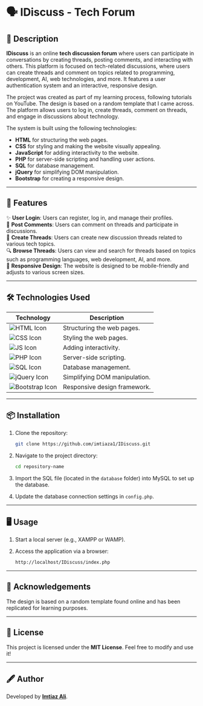 # 🗣️ IDiscuss - Tech Forum

## 📝 Description

**IDiscuss** is an online **tech discussion forum** where users can participate in conversations by creating threads, posting comments, and interacting with others. This platform is focused on tech-related discussions, where users can create threads and comment on topics related to programming, development, AI, web technologies, and more. It features a user authentication system and an interactive, responsive design.

The project was created as part of my learning process, following tutorials on YouTube. The design is based on a random template that I came across. The platform allows users to log in, create threads, comment on threads, and engage in discussions about technology.

The system is built using the following technologies:

- **HTML** for structuring the web pages.
- **CSS** for styling and making the website visually appealing.
- **JavaScript** for adding interactivity to the website.
- **PHP** for server-side scripting and handling user actions.
- **SQL** for database management.
- **jQuery** for simplifying DOM manipulation.
- **Bootstrap** for creating a responsive design.

---

## 🚀 Features

✨ **User Login**: Users can register, log in, and manage their profiles.  
💬 **Post Comments**: Users can comment on threads and participate in discussions.  
📝 **Create Threads**: Users can create new discussion threads related to various tech topics.  
🔍 **Browse Threads**: Users can view and search for threads based on topics such as programming languages, web development, AI, and more.  
📱 **Responsive Design**: The website is designed to be mobile-friendly and adjusts to various screen sizes.

---

## 🛠️ Technologies Used

| Technology                                                                                          | Description                   |
| --------------------------------------------------------------------------------------------------- | ----------------------------- |
| ![HTML Icon](https://img.shields.io/badge/HTML-orange?logo=html5&logoColor=white)                   | Structuring the web pages.    |
| ![CSS Icon](https://img.shields.io/badge/CSS-blue?logo=css3&logoColor=white)                        | Styling the web pages.        |
| ![JS Icon](https://img.shields.io/badge/JavaScript-yellow?logo=javascript&logoColor=black)          | Adding interactivity.         |
| ![PHP Icon](https://img.shields.io/badge/PHP-purple?logo=php&logoColor=white)                       | Server-side scripting.        |
| ![SQL Icon](https://img.shields.io/badge/SQL-blue?logo=postgresql&logoColor=white)                  | Database management.          |
| ![jQuery Icon](https://img.shields.io/badge/jQuery-blue?logo=jquery&logoColor=white)                | Simplifying DOM manipulation. |
| ![Bootstrap Icon](https://img.shields.io/badge/Bootstrap-blueviolet?logo=bootstrap&logoColor=white) | Responsive design framework.  |

---

## 📦 Installation

1. Clone the repository:

   ```bash
   git clone https://github.com/imtiaza1/IDiscuss.git

   ```

2. Navigate to the project directory:
   ```bash
   cd repository-name
   ```
3. Import the SQL file (located in the `database` folder) into MySQL to set up the database.
4. Update the database connection settings in `config.php`.

---

## 🖥️ Usage

1. Start a local server (e.g., XAMPP or WAMP).
2. Access the application via a browser:

   ```bash
   http://localhost/IDiscuss/index.php

   ```

---

## 🙌 Acknowledgements

The design is based on a random template found online and has been replicated for learning purposes.

---

## 📜 License

This project is licensed under the **MIT License**. Feel free to modify and use it!

---

## 🖋️ Author

Developed by **[Imtiaz Ali](https://github.com/imtiaza1)**.
